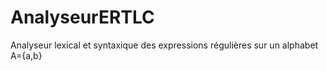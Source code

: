 # AnalyseurERTLC
Analyseur lexical et syntaxique des expressions régulières sur un alphabet A={a,b}

